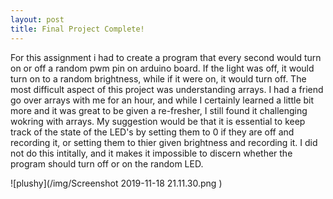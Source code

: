 ```yaml
---
layout: post
title: Final Project Complete! 
---
```


For this assignment i had to create a program that every second would turn on or off a random pwm pin on arduino board. If the light was off, it would turn on to a random brightness, while if it were on, it would turn off. The most difficult aspect of this project was understanding arrays. I had a friend go over arrays with me for an hour, and while I certainly learned a little bit more and it was great to be given a re-fresher, I still found it challenging wokring with arrays. My suggestion would be that it is essential to keep track of the state of the LED's by setting them to 0 if they are off and recording it, or setting them to thier given brightness and recording it. I did not do this intitally, and it makes it impossible to discern whether the program should turn off or on the random LED.

![plushy](/img/Screenshot 2019-11-18 21.11.30.png	)


